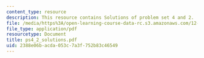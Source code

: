 ```yaml
---
content_type: resource
description: This resource contains Solutions of problem set 4 and 2.
file: /media/https%3A/open-learning-course-data-rc.s3.amazonaws.com/12-005-applications-of-continuum-mechanics-to-earth-atmospheric-and-planetary-sciences-spring-2006/2388e06bacda053c7a3f752b83c46549_ps4_2_solutions.pdf
file_type: application/pdf
resourcetype: Document
title: ps4_2_solutions.pdf
uid: 2388e06b-acda-053c-7a3f-752b83c46549
---
```

